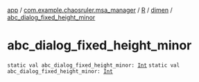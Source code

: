 [app](../../../index.md) / [com.example.chaosruler.msa_manager](../../index.md) / [R](../index.md) / [dimen](index.md) / [abc_dialog_fixed_height_minor](.)

# abc_dialog_fixed_height_minor

`static val abc_dialog_fixed_height_minor: `[`Int`](https://kotlinlang.org/api/latest/jvm/stdlib/kotlin/-int/index.html)
`static val abc_dialog_fixed_height_minor: `[`Int`](https://kotlinlang.org/api/latest/jvm/stdlib/kotlin/-int/index.html)